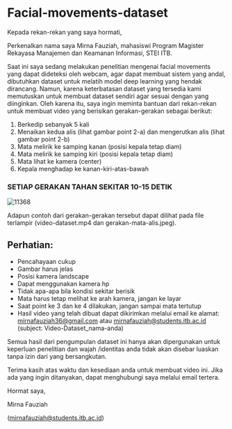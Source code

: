 # Facial-movements-dataset
Kepada rekan-rekan yang saya hormati,

Perkenalkan nama saya Mirna Fauziah, mahasiswi Program Magister Rekayasa Manajemen dan Keamanan Informasi, STEI ITB. 

Saat ini saya sedang melakukan penelitian mengenai facial movements yang dapat dideteksi oleh webcam, agar dapat membuat sistem yang andal, dibutuhkan dataset untuk melatih model deep learning yang hendak dirancang. Namun, karena keterbatasan dataset yang tersedia kami memutuskan untuk membuat dataset sendiri agar sesuai dengan yang diinginkan. Oleh karena itu, saya ingin meminta bantuan dari rekan-rekan untuk membuat video yang berisikan gerakan-gerakan sebagai berikut:
1. Berkedip sebanyak 5 kali 
2. Menaikan kedua alis (lihat gambar point 2-a) dan mengerutkan alis (lihat gambar point 2-b)
3. Mata melirik ke samping kanan (posisi kepala tetap diam)
4. Mata melirik ke samping kiri (posisi kepala tetap diam)
5. Mata lihat ke kamera (center) 
6. Kepala menghadap ke kanan-kiri-atas-bawah

### SETIAP GERAKAN TAHAN SEKITAR 10-15 DETIK

![11368](https://user-images.githubusercontent.com/60698877/97029815-22e37680-1588-11eb-97a3-7e5397045c80.jpg)

Adapun contoh dari gerakan-gerakan tersebut dapat dilihat pada file terlampir (video-dataset.mp4 dan gerakan-mata-alis.jpeg).


## Perhatian:
- Pencahayaan cukup
- Gambar harus jelas
- Posisi kamera landscape 
- Dapat menggunakan kamera hp
- Tidak apa-apa bila kondisi sekitar berisik
- Mata harus tetap melihat ke arah kamera, jangan ke layar
- Saat point ke 3 dan ke 4 dilakukan, jangan sampai mata tertutup
- Hasil video yang telah dibuat dapat dikirimkan melalui email ke alamat: mirnafauziah36@gmail.com atau mirnafauziah@students.itb.ac.id (subject: Video-Dataset_nama-anda)

Semua hasil dari pengumpulan dataset ini hanya akan dipergunakan untuk keperluan penelitian dan wajah /identitas anda tidak akan disebar luaskan tanpa izin dari yang bersangkutan.  

Terima kasih atas waktu dan kesediaan anda untuk membuat video ini. Jika ada yang ingin ditanyakan, dapat menghubungi saya melalui email tertera.

Hormat saya,

Mirna Fauziah

(mirnafauziah@students.itb.ac.id)
